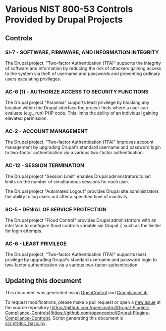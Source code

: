 # Various NIST 800-53 Controls Provided by Drupal Projects

## Controls

### SI-7 - SOFTWARE, FIRMWARE, AND INFORMATION INTEGRITY

The Drupal project, "Two-factor Authentication (TFA)" supports the integrity of software and information by reducing the risk of attackers gaining access to the system via theft of username and passwords and preventing ordinary users escalating privileges.

### AC-6 (1) - AUTHORIZE ACCESS TO SECURITY FUNCTIONS

The Drupal project "Paranoia" supports least privilege by blocking any location within the Drupal interface the project finds where a user can evaluate (e.g., run) PHP code. This limits the ability of an individual gaining elevated permission. 

### AC-2 - ACCOUNT MANAGEMENT

The Drupal project, "Two-factor Authentication (TFA)" improves account management by upgrading Drupal's standard username and password login to two-factor authentication via a various two-factor authentication. 

### AC-12 - SESSION TERMINATION

The Drupal project "Session Limit" enables Drupal administrators to set limits on the number of simultaneous sessions for each user. 

The Drupal project "Automated Logout" provides Drupal site administrators the ability to log users out after a specified time of inactivity. 

### SC-5 - DENIAL OF SERVICE PROTECTION

The Drupal project "Flood Control" provides Drupal administrators with an interface to configure flood controls variable sin Drupal 7, such as the limiter for login attempts. 

### AC-6 - LEAST PRIVILEGE

The Drupal project, "Two-factor Authentication (TFA)" supports least privilege by upgrading Drupal's standard username and password login to two-factor authentication via a various two-factor authentication. 


## Updating this document
This document was generated using [OpenControl](http://open-control.org) and [ComplianceLib](https://github.com/GovReady/compliancelib-python). 

To request modifications, please make a pull request or open a [new issue](https://github.com/opencontrol/Drupal-Plugins-Compliance-Controls/issues) at the source repository [https://github.com/opencontrol/Drupal-Plugins-Compliance-Controls](https://github.com/opencontrol/Drupal-Plugins-Compliance-Controls). Script generating this document is [script/doc_basic.py](https://github.com/opencontrol/Drupal-Plugins-Compliance-Controls/blob/master/scripts/doc_basic.py).